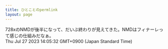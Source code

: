 ```yaml
---
title: ひとことのpermlink
layout: page
---
```

<div class="box" dt="1690434332896">
  728xのNMDが後半になって、だいぶ終わりが見えてきた。NMDはフィナーレって感じの仕組みだなぁ。
  <div class="content is-small">Thu Jul 27 2023 14:05:32 GMT+0900 (Japan Standard Time)</div>
</div>